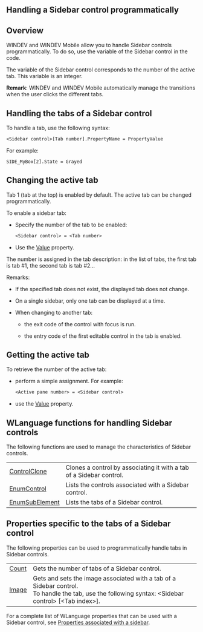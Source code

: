 


## Handling a Sidebar control programmatically
			



<a name="NOTE1"></a>
<a name="NOTE1_1"></a>


## Overview
<a name="overview_ELTTEXTE000172"></a>
WINDEV and WINDEV Mobile allow you to handle Sidebar controls programmatically. To do so, use the variable of the Sidebar control in the code.

The variable of the Sidebar control corresponds to the number of the active tab. This variable is an integer.

**Remark**: WINDEV and WINDEV Mobile automatically manage the transitions when the user clicks the different tabs.

<a name="NOTE2"></a>
<a name="NOTE2_1"></a>


## Handling the tabs of a Sidebar control
<a name="handling_the_tabs_sidebar_control_ELTTEXTE000196"></a>
To handle a tab, use the following syntax:


```txt
<Sidebar control>[Tab number].PropertyName = PropertyValue
```
For example:


```wl
SIDE_MyBox[2].State = Grayed
```


<a name="NOTE3"></a>
<a name="NOTE3_1"></a>


## Changing the active tab
<a name="changing_the_active_tab_ELTTEXTE000220"></a>
Tab 1 (tab at the top) is enabled by default. The active tab can be changed programmatically.

To enable a sidebar tab:

- Specify the number of the tab to be enabled:
	
	```txt
	<Sidebar control> = <Tab number>
	```


- Use the [Value](../Proprietes/2510130.md) property.




The number is assigned in the tab description: in the list of tabs, the first tab is tab #1, the second tab is tab #2...

Remarks: 

- If the specified tab does not exist, the displayed tab does not change.

- On a single sidebar, only one tab can be displayed at a time.

- When changing to another tab:

	- the exit code of the control with focus is run.

	- the entry code of the first editable control in the tab is enabled.







<a name="NOTE4"></a>
<a name="NOTE4_1"></a>


## Getting the active tab
<a name="getting_the_active_tab_ELTTEXTE000244"></a>
To retrieve the number of the active tab:

- perform a simple assignment. For example:
	
	```txt
	<Active pane number> = <Sidebar control>
	```


- use the [Value](../Proprietes/2510130.md) property.




<a name="NOTE5"></a>
<a name="NOTE5_1"></a>


## WLanguage functions for handling Sidebar controls
<a name="wlanguage_functions_for_handling_sidebar_controls_ELTTEXTE000268"></a>
The following functions are used to manage the characteristics of Sidebar controls.


|   |   |
| --- | --- |
| [ControlClone](../WDLang1/3025017.md) | Clones a control by associating it with a tab of a Sidebar control. |
| [EnumControl](../WDLang1/3025005.md) | Lists the controls associated with a Sidebar control. |
| [EnumSubElement](../WDLang1/3064002.md) | Lists the tabs of a Sidebar control. |



<a name="NOTE6"></a>
<a name="NOTE6_1"></a>


## Properties specific to the tabs of a Sidebar control
<a name="properties_specific_the_tabs_sidebar_control_ELTTEXTE000292"></a>
The following properties can be used to programmatically handle tabs in Sidebar controls.


|   |   |
| --- | --- |
| [Count](../Proprietes/2510097.md) | Gets the number of tabs of a Sidebar control. |
| [Image](../Proprietes/2510034.md) | Gets and sets the image associated with a tab of a Sidebar control. <br>To handle the tab, use the following syntax: &lt;Sidebar control&gt; [&lt;Tab index&gt;]. |


For a complete list of WLanguage properties that can be used with a Sidebar control, see [Properties associated with a sidebar](../WDChamp/1013111.md).


